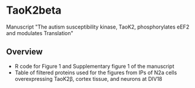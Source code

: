 # TaoK2beta
Manuscript
"The autism susceptibility kinase, TaoK2, phosphorylates eEF2 and modulates Translation"


## Overview
- R code for Figure 1 and Supplementary figure 1 of the manuscript
- Table of filtered proteins used for the figures from IPs of N2a cells overexpressing TaoK2β, cortex tissue, and neurons at DIV18
